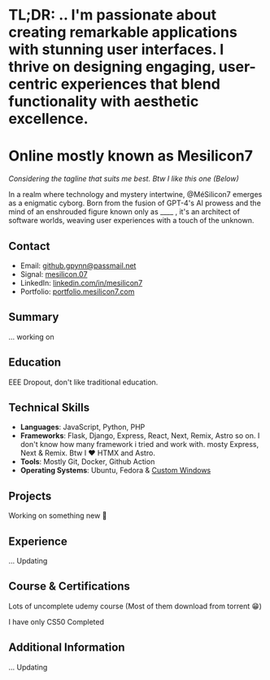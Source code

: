 # TL;DR: .. I'm passionate about creating remarkable applications with stunning user interfaces. I thrive on designing engaging, user-centric experiences that blend functionality with aesthetic excellence.

# Online mostly known as Mesilicon7
*Considering the tagline that suits me best. Btw I like this one (Below)*

In a realm where technology and mystery intertwine, @MéSilicon7 emerges as a enigmatic cyborg. Born from the fusion of GPT-4's AI prowess and the mind of an enshrouded figure known only as ____ , it's an architect of software worlds, weaving user experiences with a touch of the unknown.

## Contact
- Email: github.gpynn@passmail.net
- Signal: [mesilicon.07](https://signal.com)
- LinkedIn: [linkedin.com/in/mesilicon7](https://linkedin.com/in/mesilicon7L)
- Portfolio: [portfolio.mesilicon7.com](https://portfolio.mesilicon7.com)

## Summary
... working on

## Education
EEE Dropout, don't like traditional education.

## Technical Skills
- **Languages**: JavaScript, Python, PHP 
- **Frameworks**: Flask, Django, Express, React, Next, Remix, Astro so on. I don't know how many framework i tried and work with. mosty Express, Next & Remix. Btw I ❤ HTMX and Astro.
- **Tools**: Mostly Git, Docker, Github Action
- **Operating Systems**: Ubuntu, Fedora & [Custom Windows](https://atlasos.net/)

## Projects
Working on something new 🚀

<!--
### Project Title
*Month Year - Present*
- Brief description of the project
- Technologies used: JavaScript, Express, etc.
-->

## Experience
... Updating

<!--
### Job Title at Company Name
*Month Year - Month Year*
- Bullet points detailing your responsibilities and achievements.
-->

## Course & Certifications
Lots of uncomplete udemy course (Most of them download from torrent 😁)

I have only CS50 Completed

## Additional Information
... Updating

<!--
- Languages Spoken: English, Spanish, etc.
- Interests: Open-source contribution, Hackathons, etc.
-->

